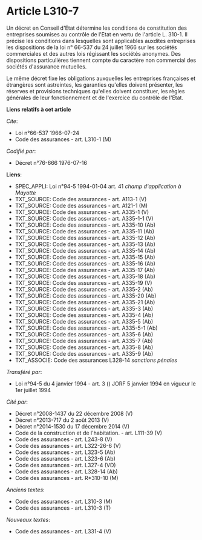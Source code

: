 # Article L310-7

Un décret en Conseil d'Etat détermine les conditions de constitution des entreprises soumises au contrôle de l'Etat en vertu
de l'article L. 310-1. Il précise les conditions dans lesquelles sont applicables auxdites entreprises les dispositions de la
loi n° 66-537 du 24 juillet 1966 sur les sociétés commerciales et des autres lois régissant les sociétés anonymes. Des
dispositions particulières tiennent compte du caractère non commercial des sociétés d'assurance mutuelles.

Le même décret fixe les obligations auxquelles les entreprises françaises et étrangères sont astreintes, les garanties
qu'elles doivent présenter, les réserves et provisions techniques qu'elles doivent constituer, les règles générales de leur
fonctionnement et de l'exercice du contrôle de l'Etat.

**Liens relatifs à cet article**

_Cite_:

  - Loi n°66-537 1966-07-24
  - Code des assurances - art. L310-1 (M)

_Codifié par_:

  - Décret n°76-666 1976-07-16

**Liens**:

  - SPEC_APPLI: Loi n°94-5 1994-01-04 art. 41 *champ d'application à Mayotte*
  - TXT_SOURCE: Code des assurances - art. A113-1 (V)
  - TXT_SOURCE: Code des assurances - art. A121-1 (M)
  - TXT_SOURCE: Code des assurances - art. A335-1 (V)
  - TXT_SOURCE: Code des assurances - art. A335-1-1 (V)
  - TXT_SOURCE: Code des assurances - art. A335-10 (Ab)
  - TXT_SOURCE: Code des assurances - art. A335-11 (Ab)
  - TXT_SOURCE: Code des assurances - art. A335-12 (Ab)
  - TXT_SOURCE: Code des assurances - art. A335-13 (Ab)
  - TXT_SOURCE: Code des assurances - art. A335-14 (Ab)
  - TXT_SOURCE: Code des assurances - art. A335-15 (Ab)
  - TXT_SOURCE: Code des assurances - art. A335-16 (Ab)
  - TXT_SOURCE: Code des assurances - art. A335-17 (Ab)
  - TXT_SOURCE: Code des assurances - art. A335-18 (Ab)
  - TXT_SOURCE: Code des assurances - art. A335-19 (V)
  - TXT_SOURCE: Code des assurances - art. A335-2 (Ab)
  - TXT_SOURCE: Code des assurances - art. A335-20 (Ab)
  - TXT_SOURCE: Code des assurances - art. A335-21 (Ab)
  - TXT_SOURCE: Code des assurances - art. A335-3 (Ab)
  - TXT_SOURCE: Code des assurances - art. A335-4 (Ab)
  - TXT_SOURCE: Code des assurances - art. A335-5 (Ab)
  - TXT_SOURCE: Code des assurances - art. A335-5-1 (Ab)
  - TXT_SOURCE: Code des assurances - art. A335-6 (Ab)
  - TXT_SOURCE: Code des assurances - art. A335-7 (Ab)
  - TXT_SOURCE: Code des assurances - art. A335-8 (Ab)
  - TXT_SOURCE: Code des assurances - art. A335-9 (Ab)
  - TXT_ASSOCIE: Code des assurances L328-14 *sanctions pénales*

_Transféré par_:

  - Loi n°94-5 du 4 janvier 1994 - art. 3 () JORF 5 janvier 1994 en vigueur le 1er juillet 1994

_Cité par_:

  - Décret n°2008-1437 du 22 décembre 2008 (V)
  - Décret n°2013-717 du 2 août 2013 (V)
  - Décret n°2014-1530 du 17 décembre 2014 (V)
  - Code de la construction et de l'habitation. - art. L111-39 (V)
  - Code des assurances - art. L243-8 (V)
  - Code des assurances - art. L322-26-6 (V)
  - Code des assurances - art. L323-5 (Ab)
  - Code des assurances - art. L323-6 (Ab)
  - Code des assurances - art. L327-4 (VD)
  - Code des assurances - art. L328-14 (Ab)
  - Code des assurances - art. R*310-10 (M)

_Anciens textes_:

  - Code des assurances - art. L310-3 (M)
  - Code des assurances - art. L310-3 (T)

_Nouveaux textes_:

  - Code des assurances - art. L331-4 (V)
